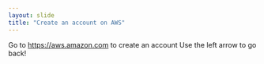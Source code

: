 ```yaml
---
layout: slide
title: "Create an account on AWS"
---
```

Go to https://aws.amazon.com to create an account
Use the left arrow to go back!
